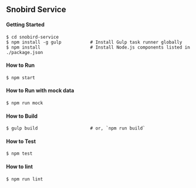 ## Snobird Service

#### Getting Started

```shell
$ cd snobird-service
$ npm install -g gulp           # Install Gulp task runner globally
$ npm install                   # Install Node.js components listed in ./package.json
```

#### How to Run

```shell
$ npm start
```

#### How to Run with mock data
```
$ npm run mock
```

#### How to Build

```shell
$ gulp build                    # or, `npm run build`
```

#### How to Test
```
$ npm test
```

#### How to lint
```
$ npm run lint
```

